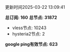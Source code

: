 更新时间2025-03-22 13:09:41

**总订阅: 160**
**总节点: 31872**
- vless节点: 10243
- hysteria2节点: 2

**google ping有效节点: 623**
